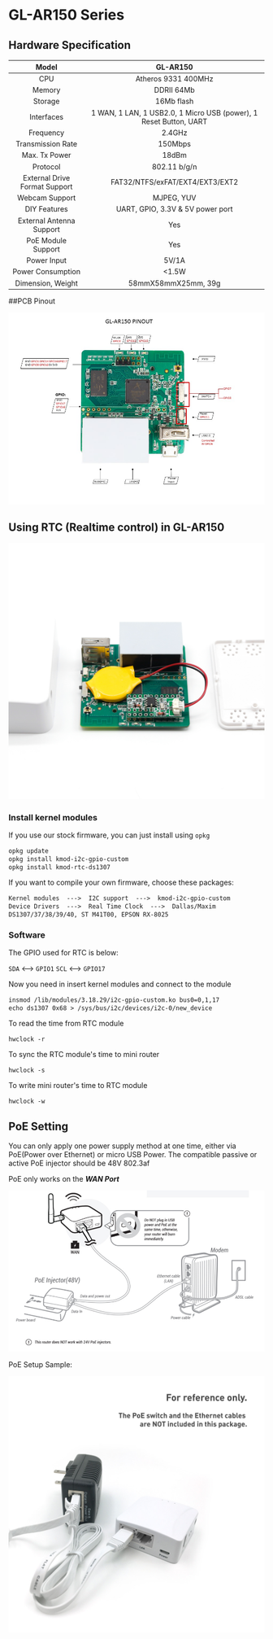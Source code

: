 # 	GL-AR150 Series




## Hardware Specification

|             Model             |                 GL-AR150                 |
| :---------------------------: | :--------------------------------------: |
|              CPU              |           Atheros 9331 400MHz            |
|            Memory             |                DDRII 64Mb                |
|            Storage            |                16Mb flash                |
|          Interfaces           | 1 WAN, 1 LAN, 1 USB2.0, 1 Micro USB (power), 1 Reset Button, UART |
|           Frequency           |                  2.4GHz                  |
|       Transmission Rate       |                 150Mbps                  |
|         Max. Tx Power         |                  18dBm                   |
|           Protocol            |               802.11 b/g/n               |
| External Drive Format Support |     FAT32/NTFS/exFAT/EXT4/EXT3/EXT2      |
|        Webcam Support         |                MJPEG, YUV                |
|         DIY Features          |    UART, GPIO,  3.3V & 5V power port     |
|   External Antenna Support    |                   Yes                    |
|      PoE Module Support       |                   Yes                    |
|          Power Input          |                  5V/1A                   |
|       Power Consumption       |                  <1.5W                   |
|       Dimension, Weight       |           58mmX58mmX25mm, 39g            |



##PCB Pinout

![](src\AR150-V4.4-PINOUT.jpg)

## Using RTC (Realtime control) in GL-AR150

![](src\rtc_1200x1200.jpg)

### Install kernel modules

If you use our stock firmware, you can just install using `opkg`

```
opkg update
opkg install kmod-i2c-gpio-custom
opkg install kmod-rtc-ds1307
```

If you want to compile your own firmware, choose these packages:

```
Kernel modules  --->  I2C support  --->  kmod-i2c-gpio-custom
Device Drivers  --->  Real Time Clock  --->  Dallas/Maxim DS1307/37/38/39/40, ST M41T00, EPSON RX-8025
```

### Software

The GPIO used for RTC is below:

`SDA` <--> `GPIO1`
`SCL` <--> `GPIO17`

Now you need in insert kernel modules and connect to the module

```
insmod /lib/modules/3.18.29/i2c-gpio-custom.ko bus0=0,1,17
echo ds1307 0x68 > /sys/bus/i2c/devices/i2c-0/new_device
```

To read the time from RTC module

```
hwclock -r
```

To sync the RTC module's time to mini router

```
hwclock -s
```

To write mini router's time to RTC module

```
hwclock -w
```





## PoE Setting

You can only apply one power supply method at one time, either via PoE(Power over Ethernet) or micro USB Power. The compatible passive or active PoE injector should be 48V 802.3af 

PoE only works on the ***WAN Port***

![](src\AR150-PoE_setup.png)

PoE Setup Sample: 

![](src\white_1000x1000_PoE_2.jpg) 







